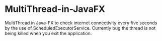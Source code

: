 # MultiThread-in-JavaFX
MultiThread in Java-FX to check internet connectivity every five seconds by the use of  ScheduledExecutorService. Currently bug the thread is not being killed when you exit the application.
